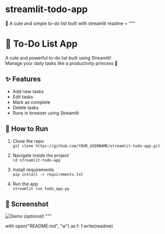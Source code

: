 # streamlit-todo-app
📝 A cute and simple to-do list built with streamlit
readme = """
# 💖  To-Do List App

A cute and powerful to-do list built using Streamlit!  
Manage your daily tasks like a productivity princess 👑

## ✨ Features
- Add new tasks
- Edit tasks
- Mark as complete
- Delete tasks
- Runs in browser using Streamlit

## 🚀 How to Run

1. Clone the repo  
   `git clone https://github.com/YOUR_USERNAME/streamlit-todo-app.git`

2. Navigate inside the project  
   `cd streamlit-todo-app`

3. Install requirements  
   `pip install -r requirements.txt`

4. Run the app  
   `streamlit run todo_app.py`

## 📸 Screenshot

![Demo](demo.gif) *(optional)*
"""

with open("README.md", "w") as f:
    f.write(readme)

